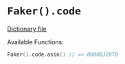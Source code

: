 # `Faker().code`

[Dictionary file](../src/main/resources/locales/en/code.yml)

Available Functions:  
```kotlin
Faker().code.asin() // => B000BJ20TO
```
